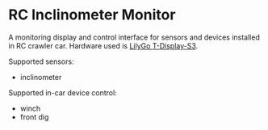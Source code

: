 # RC Inclinometer Monitor

A monitoring display and control interface for sensors and devices installed in RC crawler car. Hardware used
is [LilyGo T-Display-S3](https://docs.platformio.org/en/latest/boards/espressif32/lilygo-t-display-s3.html).

Supported sensors:

- inclinometer

Supported in-car device control:

- winch
- front dig
